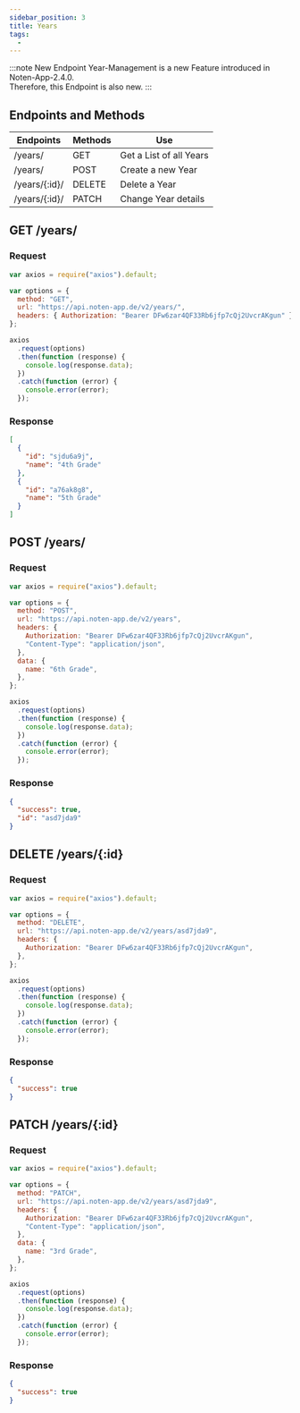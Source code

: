 ```yaml
---
sidebar_position: 3
title: Years
tags:
  -
---
```


:::note New Endpoint
Year-Management is a new Feature introduced in Noten-App-2.4.0.  
Therefore, this Endpoint is also new.
:::

## Endpoints and Methods

| Endpoints     | Methods | Use                     |
| ------------- | ------- | ----------------------- |
| /years/       | GET     | Get a List of all Years |
| /years/       | POST    | Create a new Year       |
| /years/{:id}/ | DELETE  | Delete a Year           |
| /years/{:id}/ | PATCH   | Change Year details     |

## GET /years/

### Request

```js
var axios = require("axios").default;

var options = {
  method: "GET",
  url: "https://api.noten-app.de/v2/years/",
  headers: { Authorization: "Bearer DFw6zar4QF33Rb6jfp7cQj2UvcrAKgun" },
};

axios
  .request(options)
  .then(function (response) {
    console.log(response.data);
  })
  .catch(function (error) {
    console.error(error);
  });
```

### Response

```json
[
  {
    "id": "sjdu6a9j",
    "name": "4th Grade"
  },
  {
    "id": "a76ak8g8",
    "name": "5th Grade"
  }
]
```

## POST /years/

### Request

```js
var axios = require("axios").default;

var options = {
  method: "POST",
  url: "https://api.noten-app.de/v2/years",
  headers: {
    Authorization: "Bearer DFw6zar4QF33Rb6jfp7cQj2UvcrAKgun",
    "Content-Type": "application/json",
  },
  data: {
    name: "6th Grade",
  },
};

axios
  .request(options)
  .then(function (response) {
    console.log(response.data);
  })
  .catch(function (error) {
    console.error(error);
  });
```

### Response

```json
{
  "success": true,
  "id": "asd7jda9"
}
```

## DELETE /years/{:id}

### Request

```js
var axios = require("axios").default;

var options = {
  method: "DELETE",
  url: "https://api.noten-app.de/v2/years/asd7jda9",
  headers: {
    Authorization: "Bearer DFw6zar4QF33Rb6jfp7cQj2UvcrAKgun",
  },
};

axios
  .request(options)
  .then(function (response) {
    console.log(response.data);
  })
  .catch(function (error) {
    console.error(error);
  });
```

### Response

```json
{
  "success": true
}
```

## PATCH /years/{:id}

### Request

```js
var axios = require("axios").default;

var options = {
  method: "PATCH",
  url: "https://api.noten-app.de/v2/years/asd7jda9",
  headers: {
    Authorization: "Bearer DFw6zar4QF33Rb6jfp7cQj2UvcrAKgun",
    "Content-Type": "application/json",
  },
  data: {
    name: "3rd Grade",
  },
};

axios
  .request(options)
  .then(function (response) {
    console.log(response.data);
  })
  .catch(function (error) {
    console.error(error);
  });
```

### Response

```json
{
  "success": true
}
```
